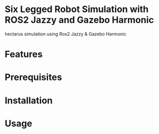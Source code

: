 # Six Legged Robot Simulation with ROS2 Jazzy and Gazebo Harmonic
hectarus simulation using Ros2 Jazzy &amp; Gazebo Harmonic


# Features

# Prerequisites


# Installation


# Usage
